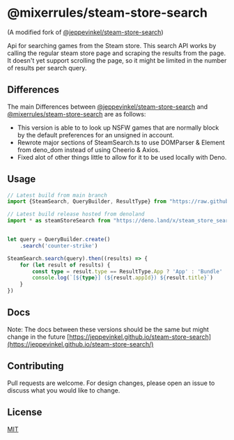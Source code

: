 # @mixerrules/steam-store-search
(A modified fork of [@jeppevinkel/steam-store-search](https://github.com/jeppevinkel/steam-store-search))

Api for searching games from the Steam store.
This search API works by calling the regular steam store page and scraping the results from the page. It doesn't yet support scrolling the page, so it might be limited in the number of results per search query.

## Differences
The main Differences between [@jeppevinkel/steam-store-search](https://github.com/jeppevinkel/steam-store-search) and [@mixerrules/steam-store-search](https://github.com/mixerrules/steam-store-search) are as follows:
- This version is able to to look up NSFW games that are normally block by the default preferences for an unsigned in account.
- Rewrote major sections of SteamSearch.ts to use DOMParser & Element from deno_dom instead of using Cheerio & Axios.
- Fixed alot of other things little to allow for it to be used locally with Deno.

## Usage
```typescript
// Latest build from main branch
import {SteamSearch, QueryBuilder, ResultType} from "https://raw.githubusercontent.com.com/mixerrules/steam-store-search/src/index.ts"

// Latest build release hosted from denoland
import * as steamStoreSearch from "https://deno.land/x/steam_store_search@1.0.0/src/index.ts";


let query = QueryBuilder.create()
    .search('counter-strike')

SteamSearch.search(query).then((results) => {
    for (let result of results) {
        const type = result.type == ResultType.App ? 'App' : 'Bundle'
        console.log(`[${type}] (${result.appId}) ${result.title}`)
    }
})
```

## Docs
Note: The docs between these versions should be the same but might change in the future
[https://jeppevinkel.github.io/steam-store-search](https://jeppevinkel.github.io/steam-store-search/)

## Contributing
Pull requests are welcome. For design changes, please open an issue to discuss what you would like to change.

## License
[MIT]

[npm]: https://www.npmjs.com
[MIT]: https://opensource.org/licenses/MIT
